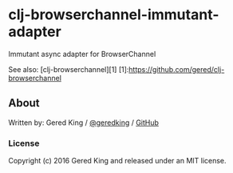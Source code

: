 # clj-browserchannel-immutant-adapter

Immutant async adapter for BrowserChannel

See also: [clj-browserchannel][1]
[1]:https://github.com/gered/clj-browserchannel

## About

Written by:
Gered King / [@geredking][twt] / [GitHub][github]

[twt]: http://twitter.com/geredking
[github]: https://github.com/gered

### License

Copyright (c) 2016 Gered King and released under an MIT license.